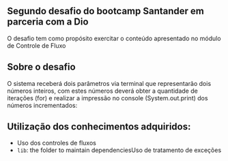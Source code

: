 ## Segundo desafio do bootcamp Santander em parceria com a Dio

O desafio tem como propósito exercitar o conteúdo apresentado no módulo de Controle de Fluxo

##  Sobre o desafio

O sistema receberá dois parâmetros via terminal que representarão dois números inteiros, com estes números deverá obter a quantidade de iterações (for) e realizar a impressão no console (System.out.print) dos números incrementados:

## Utilização dos conhecimentos adquiridos:

- Uso dos controles de fluxos
- `lib`: the folder to maintain dependenciesUso de tratamento de exceções

